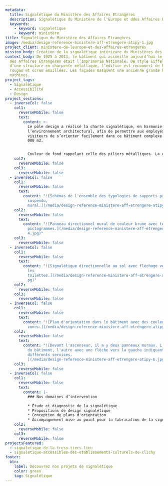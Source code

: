 ```yaml
---
metadata:
  title: Signalétique du Ministère des Affaires Etrangères
  description: Signalétique du Ministère de l'Europe et ddes Affaires Etrangères
  keywords:
    - keyword: signaletique
    - keyword: ministère
title: Signalétique du Ministère des Affaires Etrangères
image: /media/design-reference-ministere-aff-etrengere-atipy-1.jpg
project_client: ministere-de-leurope-et-des-affaires-etrangeres
mission_body: Création de la signalétique intérieure du Ministères des Affaires Étrangères
context_body: De 1925 à 2013, le bâtiment qui accueille aujourd’hui le Ministère
  des Affaires Etrangères était l’Imprimerie Nationale. De style Eiffel, doté
  d’une structure en charpente métallique, l’édifice est recouvert de briques
  rouges et ocres émaillées. Les façades masquent une ancienne grande halle des
  machines.
project_tags:
  - Signalétique
  - Accessibilité
  - Design
project_sections:
  - inverseCol: false
    col1:
      reverseMobile: false
      text:
        content: >-
          Le pôle design a réalisé la charte signalétique, en harmonie avec
          l’environnement architectural, afin de permettre aux employés et
          visiteurs de s’orienter facilement dans ce bâtiment complexe de 31
          000 m2.


          Couleur de fond rappelant celle des piliers métalliques. La couleur foncé permet un très bon contraste avec l’utilisation du blanc ou du bleu clair pour le texte et les pictogrammes.
    col2:
      reverseMobile: false
    col3:
      reverseMobile: false
  - inverseCol: false
    col1:
      reverseMobile: false
      text:
        content: "![Schémas de l'ensemble des typologies de supports prévus : imposte,
          suspendu,
          mural.](/media/design-reference-ministere-aff-etrengere-atipy-3.jpg)"
    col2:
      reverseMobile: false
      text:
        content: "![Panneau directionnel mural de couleur brune avec texte en blanc et
          pictogrammes.](/media/design-reference-ministere-aff-etrengere-atipy-\
          4.jpg)"
    col3:
      reverseMobile: false
  - inverseCol: false
    col1:
      reverseMobile: false
      text:
        content: "![Signalétique directionnelle au sol avec fléchage vers la sortie et
          les
          toilettes.](/media/design-reference-ministere-aff-etrengere-atipy-2.j\
          pg)"
    col2:
      reverseMobile: false
    col3:
      reverseMobile: false
  - inverseCol: false
    col1:
      reverseMobile: false
      text:
        content: "![Plan d'orientation dans le bâtiment avec des couleurs par
          zones.](/media/design-reference-ministere-aff-etrengere-atipy-5.jpg)"
    col2:
      reverseMobile: false
      text:
        content: "![Devant l'ascenseur, il a y deux panneaux muraux. L'un avec le plan
          du bâtiment, l'autre avec une flèche vers la gauche indiquant les
          différents services.
          ](/media/design-reference-ministere-aff-etrengere-atipy-6.jpg)"
    col3:
      reverseMobile: false
  - inverseCol: false
    col1:
      reverseMobile: false
      text:
        content: |-
          ### Nos domaines d’intervention

          * Etude et diagnostic de la signalétique 
          * Propositions de design signalétique
          * Conception de plans d'orientation
          * Accompagnement mise au point pour la fabrication de la signalétique
    col2:
      reverseMobile: false
    col3:
      reverseMobile: false
projectsFeatured:
  - signaletique-de-la-treso-tiers-lieu
  - signaletique-accessibles-des-etablissements-culturels-de-clichy
footer:
  btn:
    label: Découvrez nos projets de signalétique
    color: green
    tag: Signalétique
---
```


